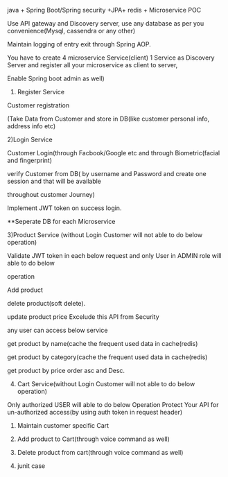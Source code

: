 
java + Spring Boot/Spring security +JPA+ redis + Microservice POC

Use API gateway and Discovery server, use any database as per you convenience(Mysql, cassendra or any other)

Maintain logging of entry exit through Spring AOP.

You have to create 4 microservice Service(client) 1 Service as Discovery Server and register all your microservice as client to server,

Enable Spring boot admin as well)

1. Register Service



Customer registration

(Take Data from Customer and store in DB(like customer personal info, address info etc)

2)Login Service

Customer Login(through Facbook/Google etc and through Biometric(facial and fingerprint)

verify Customer from DB( by username and Password and create one session and that will be available

throughout customer Journey)

Implement JWT token on success login.

**Seperate DB for each Microservice

3)Product Service (without Login Customer will not able to do below operation)

Validate JWT token in each below request and only User in ADMIN role will able to do below

operation

Add product

delete product(soft delete).

update product price
Excelude this API from Security

any user can access below service

get product by name(cache the frequent used data in cache(redis)

get product by category(cache the frequent used data in cache(redis)

get product by price order asc and Desc.

4. Cart Service(without Login Customer will not able to do below operation)



Only authorized USER will able to do below Operation Protect Your API for un-authorized access(by using auth token in request header)

1. Maintain customer specific Cart


2. Add product to Cart(through voice command as well)


3. Delete product from cart(through voice command as well)


4. junit case



